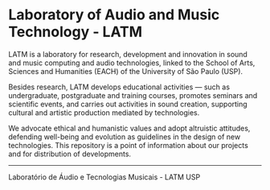 # Laboratory of Audio and Music Technology - LATM

LATM is a laboratory for research, development and innovation in sound and music computing and audio technologies, linked to the School of Arts, Sciences and Humanities (EACH) of the University of São Paulo (USP).

Besides research, LATM develops educational activities — such as undergraduate, postgraduate and training courses, promotes seminars and scientific events, and carries out activities in sound creation, supporting cultural and artistic production mediated by technologies.

We advocate ethical and humanistic values and adopt altruistic attitudes, defending well-being and evolution as guidelines in the design of new technologies. This repository is a point of information about our projects and for distribution of developments.

--------
Laboratório de Áudio e Tecnologias Musicais - LATM USP
